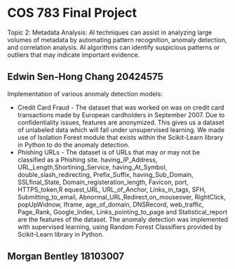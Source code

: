 # COS 783 Final Project
Topic 2:
 Metadata Analysis: AI techniques can assist in analyzing large volumes of metadata by automating pattern recognition, anomaly detection, and correlation analysis. AI algorithms can identify suspicious patterns or outliers that may indicate important evidence.

## Edwin Sen-Hong Chang 20424575
Implementation of various anomaly detection models:
- Credit Card Fraud - The dataset that was worked on was on credit card transactions made by European cardholders in September 2007. Due to confidentiality issues, features are anonymized. This gives us a dataset of unlabeled data which will fall under unsupervised learning. We made use of Isolation Forest module that exists within the Scikit-Learn library in Python to do the anomaly detection.
- Phishing URLs - The dataset is of URLs that may or may not be classified as a Phishing site. having_IP_Address, URL_Length,Shortining_Service, having_At_Symbol, double_slash_redirecting, Prefix_Suffix, having_Sub_Domain, SSLfinal_State, Domain_registeration_length, Favicon, port, HTTPS_token,R equest_URL, URL_of_Anchor, Links_in_tags, SFH, Submitting_to_email, Abnormal_URL,Redirect,on_mouseover, RightClick, popUpWidnow, Iframe, age_of_domain, DNSRecord, web_traffic, Page_Rank, Google_Index, Links_pointing_to_page and Statistical_report are the features of the dataset. The anomaly detection was implemented with supervised learning, using Random Forest Classifiers provided by Scikit-Learn library in Python.

## Morgan Bentley 18103007